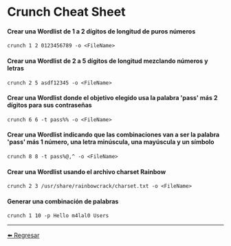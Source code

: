 # Crunch Cheat Sheet

#### Crear una Wordlist de 1 a 2 dígitos de longitud de puros números
```
crunch 1 2 0123456789 -o <FileName>
```

#### Crear una Wordlist de 2 a 5 dígitos de longitud mezclando números y letras
```
crunch 2 5 asdf12345 -o <FileName>
```

#### Crear una Wordlist donde el objetivo elegido usa la palabra 'pass' más 2 dígitos para sus contraseñas
```
crunch 6 6 -t pass%% -o <FileName>
```

#### Crear una Wordlist indicando que las combinaciones van a ser la palabra 'pass' más 1 número, una letra minúscula, una mayúscula y un símbolo
```
crunch 8 8 -t pass%@,^ -o <FileName>
```

#### Crear una Wordlist usando el archivo charset Rainbow
```
crunch 2 3 /usr/share/rainbowcrack/charset.txt -o <FileName>
```

#### Generar una combinación de palabras
```
crunch 1 10 -p Hello m4lal0 Users
```

---

[:arrow_left: Regresar](https://github.com/m4lal0/cheatsheets)